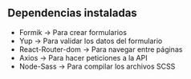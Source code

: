 ## Dependencias instaladas
- Formik -> Para crear formularios
- Yup -> Para validar los datos del formulario
- React-Router-dom -> Para navegar entre páginas
- Axios -> Para hacer peticiones a la API
- Node-Sass -> Para compilar los archivos SCSS